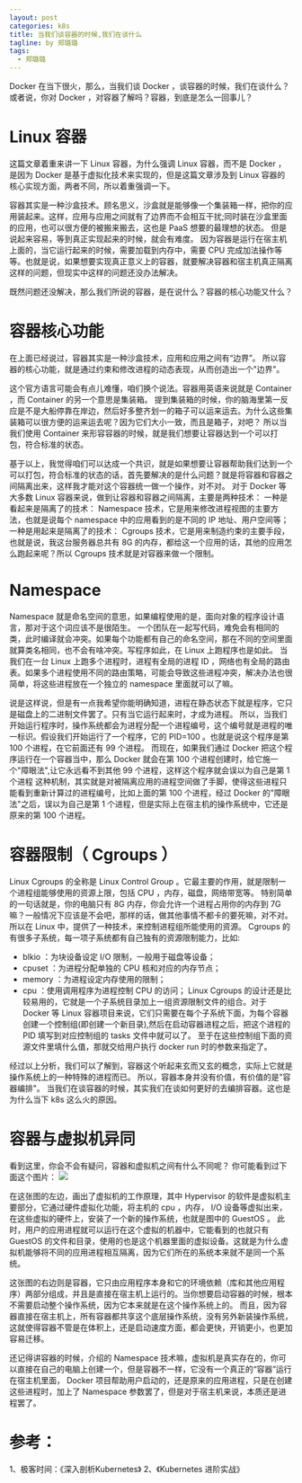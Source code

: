 ```yaml
---
layout: post
categories: k8s
title: 当我们谈容器的时候,我们在谈什么
tagline: by 郑璐璐
tags: 
  - 郑璐璐
---
```


Docker 在当下很火，那么，当我们谈 Docker ，谈容器的时候，我们在谈什么？
或者说，你对 Docker ，对容器了解吗？容器，到底是怎么一回事儿？
<!--more-->
# Linux 容器

这篇文章着重来讲一下 Linux 容器，为什么强调 Linux 容器，而不是 Docker ，是因为 Docker 是基于虚拟化技术来实现的，但是这篇文章涉及到 Linux 容器的核心实现方面，两者不同，所以着重强调一下。

容器其实是一种沙盒技术。顾名思义，沙盒就是能够像一个集装箱一样，把你的应用装起来。这样，应用与应用之间就有了边界而不会相互干扰;同时装在沙盒里面的应用，也可以很方便的被搬来搬去，这也是 PaaS 想要的最理想的状态。
但是说起来容易，等到真正实现起来的时候，就会有难度。
因为容器是运行在宿主机上面的，当它运行起来的时候，需要加载到内存中，需要 CPU 完成加法操作等等。也就是说，如果想要实现真正意义上的容器，就要解决容器和宿主机真正隔离这样的问题，但现实中这样的问题还没办法解决。

既然问题还没解决，那么我们所说的容器，是在说什么？容器的核心功能又什么？

# 容器核心功能

在上面已经说过，容器其实是一种沙盒技术，应用和应用之间有“边界”。
所以容器的核心功能，就是通过约束和修改进程的动态表现，从而创造出一个"边界"。

这个官方语言可能会有点儿难懂，咱们换个说法。容器用英语来说就是 Container ，而 Container 的另一个意思是集装箱。
提到集装箱的时候，你的脑海里第一反应是不是大船停靠在岸边，然后好多整齐划一的箱子可以运来运去。为什么这些集装箱可以很方便的运来运去呢？因为它们大小一致，而且是箱子，对吧？
所以当我们使用 Container 来形容容器的时候，就是我们想要让容器达到一个可以打包，符合标准的状态。

基于以上，我觉得咱们可以达成一个共识，就是如果想要让容器帮助我们达到一个可以打包，符合标准的状态的话，首先要解决的是什么问题？就是将容器和容器之间隔离出来，这样我才能对这个容器统一做一个操作，对不对。
对于 Docker 等大多数 Linux 容器来说，做到让容器和容器之间隔离，主要是两种技术：
一种是看起来是隔离了的技术： Namespace 技术，它是用来修改进程视图的主要方法，也就是说每个 namespace 中的应用看到的是不同的 IP 地址、用户空间等；
一种是用起来是隔离了的技术： Cgroups 技术，它是用来制造约束的主要手段，也就是说，我这台服务器总共有 8G 的内存，都给这一个应用的话，其他的应用怎么跑起来呢？所以 Cgroups 技术就是对容器来做一个限制。

# Namespace

Namespace 就是命名空间的意思，如果编程使用的是，面向对象的程序设计语言，那对于这个词应该不是很陌生。
一个团队在一起写代码，难免会有相同的类，此时编译就会冲突。如果每个功能都有自己的命名空间，那在不同的空间里面就算类名相同，也不会有啥冲突。写程序如此，在 Linux 上跑程序也是如此。
当我们在一台 Linux 上跑多个进程时，进程有全局的进程 ID ，网络也有全局的路由表。如果多个进程使用不同的路由策略，可能会导致这些进程冲突，解决办法也很简单，将这些进程放在一个独立的 namespace 里面就可以了嘛。

说是这样说，但是有一点我希望你能明确知道，进程在静态状态下就是程序，它只是磁盘上的二进制文件罢了。只有当它运行起来时，才成为进程。
所以，当我们开始运行程序时，操作系统都会为进程分配一个进程编号，这个编号就是进程的唯一标识。假设我们开始运行了一个程序，它的 PID=100 。也就是说这个程序是第 100 个进程，在它前面还有 99 个进程。
而现在，如果我们通过 Docker 把这个程序运行在一个容器当中，那么 Docker 就会在第 100 个进程创建时，给它施一个"障眼法",让它永远看不到其他 99 个进程，这样这个程序就会误以为自己是第 1 个进程
这种机制，其实就是对被隔离应用的进程空间做了手脚，使得这些进程只能看到重新计算过的进程编号，比如上面的第 100 个进程，经过 Docker 的"障眼法"之后，误以为自己是第 1 个进程，但是实际上在宿主机的操作系统中，它还是原来的第 100 个进程。

# 容器限制（ Cgroups ）

Linux Cgroups 的全称是 Linux Control Group 。它最主要的作用，就是限制一个进程组能够使用的资源上限，包括 CPU ，内存，磁盘，网络带宽等。
特别简单的一句话就是，你的电脑只有 8G 内存，你会允许一个进程占用你的内存到 7G 嘛？一般情况下应该是不会吧，那样的话，做其他事情不都卡的要死嘛，对不对。
所以在 Linux 中，提供了一种技术，来控制进程组所能使用的资源。 Cgroups 的有很多子系统，每一项子系统都有自己独有的资源限制能力，比如:
* blkio ：为块设备设定 I/O 限制，一般用于磁盘等设备；
* cpuset ：为进程分配单独的 CPU 核和对应的内存节点；
* memory ：为进程设定内存使用的限制；
* cpu ：使用调用程序为进程控制 CPU 的访问；
Linux Cgroups 的设计还是比较易用的，它就是一个子系统目录加上一组资源限制文件的组合。对于 Docker 等 Linux 容器项目来说，它们只需要在每个子系统下面，为每个容器创建一个控制组(即创建一个新目录),然后在启动容器进程之后，把这个进程的 PID 填写到对应控制组的 tasks 文件中就可以了。
至于在这些控制组下面的资源文件里填什么值，那就交给用户执行 docker run 时的参数来指定了。

经过以上分析，我们可以了解到，容器这个听起来玄而又玄的概念，实际上它就是操作系统上的一种特殊的进程而已。
所以，容器本身并没有价值，有价值的是"容器编排"。
当我们在谈容器的时候，其实我们在谈如何更好的去编排容器。这也是为什么当下 k8s 这么火的原因。

# 容器与虚拟机异同

看到这里，你会不会有疑问，容器和虚拟机之间有什么不同呢？
你可能看到过下面这个图片：
![](http://www.justdojava.com/assets/images/2019/java/image-zll/k8sSeries/k8s-series03-001.jpg)

在这张图的左边，画出了虚拟机的工作原理，其中 Hypervisor 的软件是虚拟机主要部分，它通过硬件虚拟化功能，将主机的 cpu ，内存， I/O 设备等虚拟出来，在这些虚拟的硬件上，安装了一个新的操作系统，也就是图中的 GuestOS 。
此时，用户的应用进程就可以运行在这个虚拟的机器中，它能看到的也就只有 GuestOS 的文件和目录，使用的也是这个机器里面的虚拟设备。这就是为什么虚拟机能够将不同的应用进程相互隔离，因为它们所在的系统本来就不是同一个系统。

这张图的右边则是容器，它只由应用程序本身和它的环境依赖（库和其他应用程序）两部分组成，并且是直接在宿主机上运行的。当你想要启动容器的时候，根本不需要启动整个操作系统，因为它本来就是在这个操作系统上的。
而且，因为容器直接在宿主机上，所有容器都共享这个底层操作系统，没有另外新装操作系统，这就使得容器不管是在体积上，还是启动速度方面，都会更快，开销更小，也更加容易迁移。

还记得讲容器的时候，介绍的 Namespace 技术嘛，虚拟机是真实存在的，你可以直接在自己的电脑上创建一个，但是容器不一样，它没有一个真正的“容器”运行在宿主机里面， Docker 项目帮助用户启动的，还是原来的应用进程，只是在创建这些进程时，加上了 Namespace 参数罢了，但是对于宿主机来说，本质还是进程罢了。

# 参考：
1、极客时间：《深入剖析Kubernetes》
2、《Kubernetes 进阶实战》